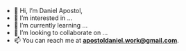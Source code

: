 - 👋 Hi, I’m Daniel Apostol, 
- 👀 I’m interested in ...
- 🌱 I’m currently learning ...
- 💞️ I’m looking to collaborate on ...
- 📫 You can reach me at **apostoldaniel.work@gmail.com**.

<!---
apostoldaniel854/apostoldaniel854 is a ✨ special ✨ repository because its `README.md` (this file) appears on your GitHub profile.
You can click the Preview link to take a look at your changes.
--->
